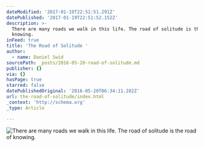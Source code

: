 ```yaml
---
dateModified: '2017-01-19T22:51:51.291Z'
datePublished: '2017-01-19T22:51:52.152Z'
description: >-
  There are many roads we walk in this life. The road of solitude is the road of
  knowing.
inFeed: true
title: 'The Road of Solitude '
author:
  - name: Daniel Swid
sourcePath: _posts/2016-05-20-road-of-solitude.md
publisher: {}
via: {}
hasPage: true
starred: false
datePublishedOriginal: '2016-05-20T06:34:11.282Z'
url: the-road-of-solitude/index.html
_context: 'http://schema.org'
_type: Article

---
```

![There are many roads we walk in this life. The road of solitude is the road of knowing.](https://s3-us-west-2.amazonaws.com/the-grid-img/p/861ab8fe552d1d1920813d835bd33f0ebcb40ab1.jpg)